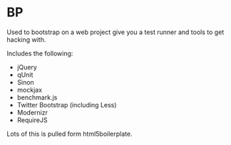 BP
====

Used to bootstrap on a web project give you a test runner and tools to get hacking with.

Includes the following:

* jQuery
* qUnit
* Sinon
* mockjax
* benchmark.js
* Twitter Bootstrap (including Less)
* Modernizr
* RequireJS

Lots of this is pulled form html5boilerplate.